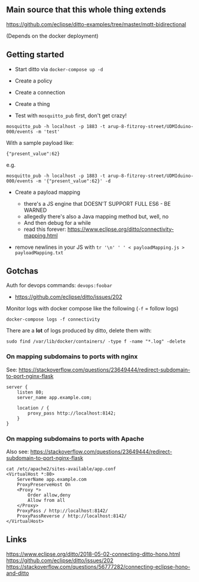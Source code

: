 ## Main source that this whole thing extends

https://github.com/eclipse/ditto-examples/tree/master/mqtt-bidirectional

(Depends on the docker deployment)

## Getting started

- Start ditto via `docker-compose up -d`
- Create a policy
- Create a connection
- Create a thing


- Test with `mosquitto_pub` first, don't get crazy!

```
mosquitto_pub -h localhost -p 1883 -t arup-8-fitzroy-street/UDMIduino-000/events -m 'test'
```

With a sample payload like:

```
{"present_value":62}
```

e.g.

```
mosquitto_pub -h localhost -p 1883 -t arup-8-fitzroy-street/UDMIduino-000/events -m '{"present_value":62}' -d
```


- Create a payload mapping
     - there's a JS engine that DOESN'T SUPPORT FULL ES6 - BE WARNED
     - allegedly there's also a Java mapping method but, well, no
     - And then debug for a while
     - read this forever: https://www.eclipse.org/ditto/connectivity-mapping.html

- remove newlines in your JS with `tr '\n' ' ' < payloadMapping.js > payloadMapping.txt`

## Gotchas

Auth for devops commands: `devops:foobar`
- https://github.com/eclipse/ditto/issues/202

Monitor logs with docker compose like the following (`-f` = follow logs)

```
docker-compose logs -f connectivity
```

There are a **lot** of logs produced by ditto, delete them with:

```
sudo find /var/lib/docker/containers/ -type f -name "*.log" -delete
```

### On mapping subdomains to ports with nginx

See: https://stackoverflow.com/questions/23649444/redirect-subdomain-to-port-nginx-flask

```
server {
    listen 80;
    server_name app.example.com;

    location / {
        proxy_pass http://localhost:8142;
    }   
}
```

### On mapping subdomains to ports with Apache

Also see: https://stackoverflow.com/questions/23649444/redirect-subdomain-to-port-nginx-flask

```
cat /etc/apache2/sites-available/app.conf
<VirtualHost *:80>
    ServerName app.example.com
    ProxyPreserveHost On
    <Proxy *>
        Order allow,deny
        Allow from all
    </Proxy>
    ProxyPass / http://localhost:8142/
    ProxyPassReverse / http://localhost:8142/
</VirtualHost>
```


## Links

https://www.eclipse.org/ditto/2018-05-02-connecting-ditto-hono.html
https://github.com/eclipse/ditto/issues/202
https://stackoverflow.com/questions/56777282/connecting-eclipse-hono-and-ditto

